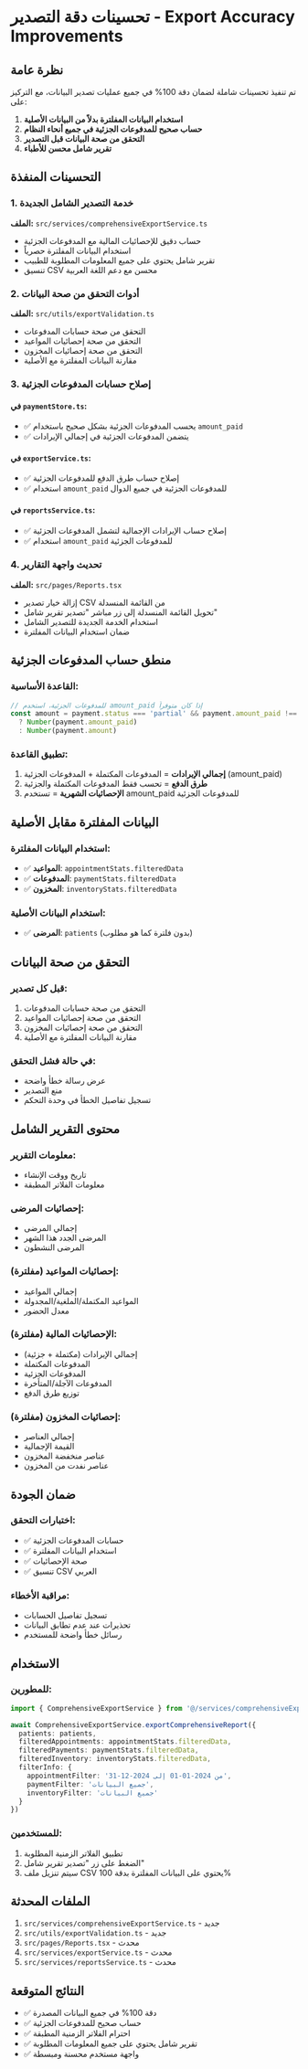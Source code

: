 # تحسينات دقة التصدير - Export Accuracy Improvements

## نظرة عامة

تم تنفيذ تحسينات شاملة لضمان دقة 100% في جميع عمليات تصدير البيانات، مع التركيز على:

1. **استخدام البيانات المفلترة بدلاً من البيانات الأصلية**
2. **حساب صحيح للمدفوعات الجزئية في جميع أنحاء النظام**
3. **التحقق من صحة البيانات قبل التصدير**
4. **تقرير شامل محسن للأطباء**

## التحسينات المنفذة

### 1. خدمة التصدير الشامل الجديدة
**الملف:** `src/services/comprehensiveExportService.ts`

- حساب دقيق للإحصائيات المالية مع المدفوعات الجزئية
- استخدام البيانات المفلترة حصرياً
- تقرير شامل يحتوي على جميع المعلومات المطلوبة للطبيب
- تنسيق CSV محسن مع دعم اللغة العربية

### 2. أدوات التحقق من صحة البيانات
**الملف:** `src/utils/exportValidation.ts`

- التحقق من صحة حسابات المدفوعات
- التحقق من صحة إحصائيات المواعيد
- التحقق من صحة إحصائيات المخزون
- مقارنة البيانات المفلترة مع الأصلية

### 3. إصلاح حسابات المدفوعات الجزئية

#### في `paymentStore.ts`:
- ✅ يحسب المدفوعات الجزئية بشكل صحيح باستخدام `amount_paid`
- ✅ يتضمن المدفوعات الجزئية في إجمالي الإيرادات

#### في `exportService.ts`:
- ✅ إصلاح حساب طرق الدفع للمدفوعات الجزئية
- ✅ استخدام `amount_paid` للمدفوعات الجزئية في جميع الدوال

#### في `reportsService.ts`:
- ✅ إصلاح حساب الإيرادات الإجمالية لتشمل المدفوعات الجزئية
- ✅ استخدام `amount_paid` للمدفوعات الجزئية

### 4. تحديث واجهة التقارير
**الملف:** `src/pages/Reports.tsx`

- إزالة خيار تصدير CSV من القائمة المنسدلة
- تحويل القائمة المنسدلة إلى زر مباشر "تصدير تقرير شامل"
- استخدام الخدمة الجديدة للتصدير الشامل
- ضمان استخدام البيانات المفلترة

## منطق حساب المدفوعات الجزئية

### القاعدة الأساسية:
```typescript
// للمدفوعات الجزئية، استخدم amount_paid إذا كان متوفراً
const amount = payment.status === 'partial' && payment.amount_paid !== undefined
  ? Number(payment.amount_paid)
  : Number(payment.amount)
```

### تطبيق القاعدة:
1. **إجمالي الإيرادات** = المدفوعات المكتملة + المدفوعات الجزئية (amount_paid)
2. **طرق الدفع** = تحسب فقط المدفوعات المكتملة والجزئية
3. **الإحصائيات الشهرية** = تستخدم amount_paid للمدفوعات الجزئية

## البيانات المفلترة مقابل الأصلية

### استخدام البيانات المفلترة:
- ✅ **المواعيد**: `appointmentStats.filteredData`
- ✅ **المدفوعات**: `paymentStats.filteredData`
- ✅ **المخزون**: `inventoryStats.filteredData`

### استخدام البيانات الأصلية:
- ✅ **المرضى**: `patients` (بدون فلترة كما هو مطلوب)

## التحقق من صحة البيانات

### قبل كل تصدير:
1. التحقق من صحة حسابات المدفوعات
2. التحقق من صحة إحصائيات المواعيد
3. التحقق من صحة إحصائيات المخزون
4. مقارنة البيانات المفلترة مع الأصلية

### في حالة فشل التحقق:
- عرض رسالة خطأ واضحة
- منع التصدير
- تسجيل تفاصيل الخطأ في وحدة التحكم

## محتوى التقرير الشامل

### معلومات التقرير:
- تاريخ ووقت الإنشاء
- معلومات الفلاتر المطبقة

### إحصائيات المرضى:
- إجمالي المرضى
- المرضى الجدد هذا الشهر
- المرضى النشطون

### إحصائيات المواعيد (مفلترة):
- إجمالي المواعيد
- المواعيد المكتملة/الملغية/المجدولة
- معدل الحضور

### الإحصائيات المالية (مفلترة):
- إجمالي الإيرادات (مكتملة + جزئية)
- المدفوعات المكتملة
- المدفوعات الجزئية
- المدفوعات الآجلة/المتأخرة
- توزيع طرق الدفع

### إحصائيات المخزون (مفلترة):
- إجمالي العناصر
- القيمة الإجمالية
- عناصر منخفضة المخزون
- عناصر نفدت من المخزون

## ضمان الجودة

### اختبارات التحقق:
- ✅ حسابات المدفوعات الجزئية
- ✅ استخدام البيانات المفلترة
- ✅ صحة الإحصائيات
- ✅ تنسيق CSV العربي

### مراقبة الأخطاء:
- تسجيل تفاصيل الحسابات
- تحذيرات عند عدم تطابق البيانات
- رسائل خطأ واضحة للمستخدم

## الاستخدام

### للمطورين:
```typescript
import { ComprehensiveExportService } from '@/services/comprehensiveExportService'

await ComprehensiveExportService.exportComprehensiveReport({
  patients: patients,
  filteredAppointments: appointmentStats.filteredData,
  filteredPayments: paymentStats.filteredData,
  filteredInventory: inventoryStats.filteredData,
  filterInfo: {
    appointmentFilter: 'من 2024-01-01 إلى 2024-12-31',
    paymentFilter: 'جميع البيانات',
    inventoryFilter: 'جميع البيانات'
  }
})
```

### للمستخدمين:
1. تطبيق الفلاتر الزمنية المطلوبة
2. الضغط على زر "تصدير تقرير شامل"
3. سيتم تنزيل ملف CSV يحتوي على البيانات المفلترة بدقة 100%

## الملفات المحدثة

1. `src/services/comprehensiveExportService.ts` - جديد
2. `src/utils/exportValidation.ts` - جديد
3. `src/pages/Reports.tsx` - محدث
4. `src/services/exportService.ts` - محدث
5. `src/services/reportsService.ts` - محدث

## النتائج المتوقعة

- ✅ دقة 100% في جميع البيانات المصدرة
- ✅ حساب صحيح للمدفوعات الجزئية
- ✅ احترام الفلاتر الزمنية المطبقة
- ✅ تقرير شامل يحتوي على جميع المعلومات المطلوبة
- ✅ واجهة مستخدم محسنة ومبسطة
